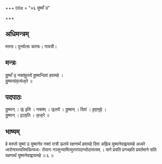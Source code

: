 +++
title = "०६ युष्माँ उ"

+++
## अधिमन्त्रम्
मरुतः। पुनर्वत्सः काण्वः। गायत्री।

## मन्त्रः
यु॒ष्माँ उ॒ नक्त॑मू॒तये॑ यु॒ष्मान्दिवा॑ हवामहे ।  
यु॒ष्मान्प्र॑य॒त्य॑ध्व॒रे ॥

## पदपाठः
यु॒ष्मान् । ऊं॒ इति॑ । नक्त॑म् । ऊ॒तये॑ । यु॒ष्मान् । दिवा॑ । ह॒वा॒म॒हे॒ ।  
यु॒ष्मान् । प्र॒ऽय॒ति । अ॒ध्व॒रे ॥

## भाष्यम्
हे मरुतो युष्मां उ युष्मानेव नक्तं रात्रौ ऊतये रक्षणार्थं हवामहे दिवा अह्निच युष्मानेवाह्वयामहे अध्वरे ध्वरोनास्त्यस्मिन्नित्यध्व- रोयागः नञ्सुभ्यामित्युत्तरपदान्तोदात्तत्वम् । यागे प्रयति प्रगच्छति प्रवर्तमाने सति रक्षणार्थं युष्मानेवाह्वयामहे ॥ ६ ॥
